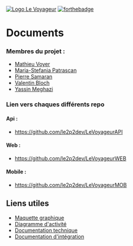 [![Logo Le Voyageur](https://i.imgur.com/MGcPCzv.png)](https://github.com/le2p2dev/LeVoyageur)
[![forthebadge](https://forthebadge.com/images/badges/made-with-javascript.svg)](https://github.com/le2p2dev/LeVoyageur)

# Documents

### Membres du projet :

- <a href="https://github.com/mathieu900v">Mathieu Voyer </a>
- <a href="https://github.com/573ff">Maria-Stefania Patrascan </a>
- <a href="https://github.com/STXTT">Pierre Samaran </a>
- <a href="https://github.com/snok1010">Valentin Bloch </a>
- <a href="https://github.com/le2p2dev">Yassin Meghazi </a>

### Lien vers chaques différents repo

#### Api :

- https://github.com/le2p2dev/LeVoyageurAPI

#### Web :

- https://github.com/le2p2dev/LeVoyageurWEB

#### Mobile :

- https://github.com/le2p2dev/LeVoyageurMOB

## Liens utiles

- [Maquette graphique](https://whimsical.com/KgEbJawMxUaiVEkfuiWryd)
- [Diagramme d'activité](https://xd.adobe.com/view/c9dfbdc3-4d1a-4aef-b567-20787a4daf40-9c8c/)
- [Documentation technique](https://github.com/le2p2dev/LeVoyageurAPI/wiki/Documentation-technique)
- [Documentation d'intégration](./doc/docInt%C3%A9gration.md)
